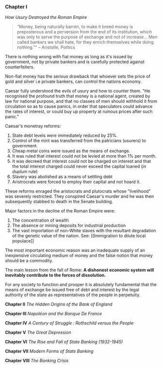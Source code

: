 ### Chapter I
*How Usury Destroyed the Roman Empire*

> “Money, being naturally barren, to make it breed money is preposterous and a perversion from the end of its institution, which was only to serve the purpose of exchange and not of increase... Men called bankers we shall hate, for they enrich themselves while doing nothing."" – Aristotle, Politics

There is nothing wrong with fiat money as long as it's issued by government, not by private bankers and is carefully protected against counterfeiters. 

Non-fiat money has the serious drawback that whoever sets the price of gold and silver i.e private bankers, can control the nations economy.

Caesar fully understood the evils of usury and how to counter them. "He recognised the profound truth that money is a national agent, created by law for national purpose, and that no classes of men should withhold it from circulation so as to cause panics, in order that speculators could advance the rates of interest, or could buy up property at ruinous prices after such panic."

Caesar's monetray reforms:

1. State debt levels were immediately reduced by 25%.
2. Control of the mint was transferred from the patricians (usurers) to government.
3. Cheap metal coins were issued as the means of exchange.
4. It was ruled that interest could not be levied at more than 1% per month.
5. It was decreed that interest could not be charged on interest and that the total interest charged could never exceed the capital loaned (*in duplum* rule)
6. Slavery was abolished as a means of settling debt
7. Aristrocrats were forced to employ their capital and not hoard it.

These reforms enraged the aristocrats and plutocrats whose "livelihood" was severely restricted. They conspired Caesar's murder and he was then subsequently stabbed to death in the Senate building.

Major factors in the decline of the Roman Empire were: 

1. The concentration of wealth
2. The absence or mining deposits for industrial production
3. The vast importation of non-White slaves with the resultant degradation of the genetic value of the nation. See: [[Immigration to dilute local populace]]

The most important economic reason was an inadequate supply of an inexpensive circulating medium of money and the false notion that money should be a commodity.

The main lesson from the fall of Rome: **A dishonest economic system will inevitably contribute to the forces of dissolution.**

For any society to function and prosper it is absolutely fundamental that the means of exchange be issued free of debt and interest by the legal authority of the state as representatives of the people in perpetuity.

**Chapter II**
*The Hidden Origins of the Bank of England*

**Chapter III**
*Napoléon and the Banque De France*

**Chapter IV**
*A Century of Struggle : Rothschild versus the People*

**Chapter V**
*The Great Depression*

**Chapter VI**
*The Rise and Fall of State Banking (1932-1945)*

**Chapter VII**
*Modern Forms of State Banking*

**Chapter VIII**
*The Banking Crisis*